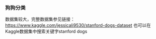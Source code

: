 ### 狗狗分类

数据集较大，完整数据集参见链接：https://www.kaggle.com/jessicali9530/stanford-dogs-dataset
也可以在Kaggle数据集中搜索关键字stanford dogs